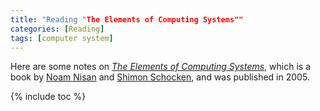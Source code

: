 ```yaml
---
title: "Reading "The Elements of Computing Systems""
categories: [Reading]
tags: [computer system]
---
```


Here are some notes on [*The Elements of Computing Systems*](https://www.nand2tetris.org), which is a book by [Noam Nisan](http://www.cs.huji.ac.il/~noam/) and [Shimon Schocken](http://www.shimonschocken.com/), and was published in 2005.

{% include toc %}
